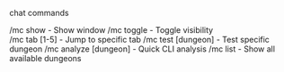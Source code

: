 chat commands


/mc show       - Show window
/mc toggle     - Toggle visibility  
/mc tab [1-5]  - Jump to specific tab
/mc test [dungeon] - Test specific dungeon
/mc analyze [dungeon] - Quick CLI analysis
/mc list       - Show all available dungeons
